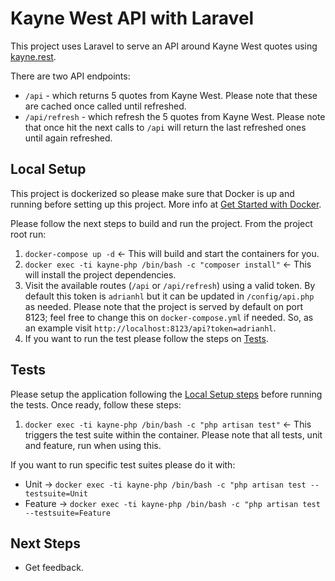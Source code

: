 # Kayne West API with Laravel
This project uses Laravel to serve an API around Kayne West quotes using [kayne.rest](https://kanye.rest/).

There are two API endpoints:

* `/api` - which returns 5 quotes from Kayne West. Please note that these are cached once called until refreshed.
* `/api/refresh` - which refresh the 5 quotes from Kayne West. Please note that once hit the next calls to `/api` will return the last refreshed ones until again refreshed.

## Local Setup

This project is dockerized so please make sure that Docker is up and running before setting up this project. More info at [Get Started with Docker](https://www.docker.com/get-started/).

Please follow the next steps to build and run the project. From the project root run:

1. `docker-compose up -d` &larr; This will build and start the containers for you.
2. `docker exec -ti kayne-php /bin/bash -c "composer install"` &larr; This will install the project dependencies.
3. Visit the available routes (`/api` or `/api/refresh`) using a valid token. By default this token is `adrianhl` but it can be updated in `/config/api.php` as needed. Please note that the project is served by default on port 8123; feel free to change this on `docker-compose.yml` if needed. So, as an example visit `http://localhost:8123/api?token=adrianhl`.
4. If you want to run the test please follow the steps on [Tests](#tests).

## Tests

Please setup the application following the [Local Setup steps](#local-setup) before running the tests. Once ready, follow these steps:

1. `docker exec -ti kayne-php /bin/bash -c "php artisan test"` &larr; This triggers the test suite within the container. Please note that all tests, unit and feature, run when using this.

If you want to run specific test suites please do it with:
* Unit &rarr; `docker exec -ti kayne-php /bin/bash -c "php artisan test --testsuite=Unit`
* Feature &rarr; `docker exec -ti kayne-php /bin/bash -c "php artisan test --testsuite=Feature`

## Next Steps

* Get feedback.

